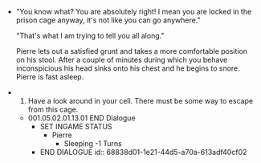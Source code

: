 - "You know what? You are absolutely right! I mean you are locked in the prison cage anyway, it's not like you can go anywhere."
  
  "That's what I am trying to tell you all along."
  
  Pierre lets out a satisfied grunt and takes a more comfortable position on his stool. After a couple of minutes during which you behave inconspicious his head sinks onto his chest and he begins to snore. Pierre is fast asleep.
- 1. Have a look around in your cell. There must be some way to escape from this cage.
	- 001.05.02.01.13.01 END Dialogue
		- SET INGAME STATUS
			- Pierre
				- Sleeping -1 Turns
		- END DIALOGUE
		  id:: 68838d01-1e21-44d5-a70a-613adf40cf02